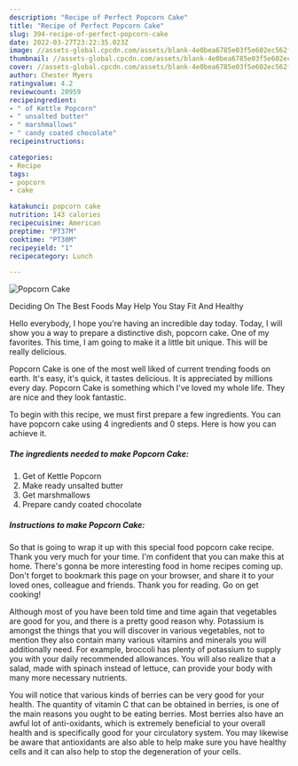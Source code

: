 ```yaml
---
description: "Recipe of Perfect Popcorn Cake"
title: "Recipe of Perfect Popcorn Cake"
slug: 394-recipe-of-perfect-popcorn-cake
date: 2022-03-27T23:22:35.023Z
image: //assets-global.cpcdn.com/assets/blank-4e0bea6785e03f5e602ec562f230caae08da540cada707380b4fe1bbebba43da.png
thumbnail: //assets-global.cpcdn.com/assets/blank-4e0bea6785e03f5e602ec562f230caae08da540cada707380b4fe1bbebba43da.png
cover: //assets-global.cpcdn.com/assets/blank-4e0bea6785e03f5e602ec562f230caae08da540cada707380b4fe1bbebba43da.png
author: Chester Myers
ratingvalue: 4.2
reviewcount: 20959
recipeingredient:
- " of Kettle Popcorn"
- " unsalted butter"
- " marshmallows"
- " candy coated chocolate"
recipeinstructions:

categories:
- Recipe
tags:
- popcorn
- cake

katakunci: popcorn cake 
nutrition: 143 calories
recipecuisine: American
preptime: "PT37M"
cooktime: "PT30M"
recipeyield: "1"
recipecategory: Lunch

---
```



![Popcorn Cake](//assets-global.cpcdn.com/assets/blank-4e0bea6785e03f5e602ec562f230caae08da540cada707380b4fe1bbebba43da.png)

Deciding On The Best Foods May Help You Stay Fit And Healthy

Hello everybody, I hope you're having an incredible day today. Today, I will show you a way to prepare a distinctive dish, popcorn cake. One of my favorites. This time, I am going to make it a little bit unique. This will be really delicious.

Popcorn Cake is one of the most well liked of current trending foods on earth. It's easy, it's quick, it tastes delicious. It is appreciated by millions every day. Popcorn Cake is something which I've loved my whole life. They are nice and they look fantastic.




To begin with this recipe, we must first prepare a few ingredients. You can have popcorn cake using 4 ingredients and 0 steps. Here is how you can achieve it.

<!--inarticleads1-->

##### The ingredients needed to make Popcorn Cake:

1. Get  of Kettle Popcorn
1. Make ready  unsalted butter
1. Get  marshmallows
1. Prepare  candy coated chocolate




<!--inarticleads2-->

##### Instructions to make Popcorn Cake:





So that is going to wrap it up with this special food popcorn cake recipe. Thank you very much for your time. I'm confident that you can make this at home. There's gonna be more interesting food in home recipes coming up. Don't forget to bookmark this page on your browser, and share it to your loved ones, colleague and friends. Thank you for reading. Go on get cooking!

Although most of you have been told time and time again that vegetables are good for you, and there is a pretty good reason why. Potassium is amongst the things that you will discover in various vegetables, not to mention they also contain many various vitamins and minerals you will additionally need. For example, broccoli has plenty of potassium to supply you with your daily recommended allowances. You will also realize that a salad, made with spinach instead of lettuce, can provide your body with many more necessary nutrients.

You will notice that various kinds of berries can be very good for your health. The quantity of vitamin C that can be obtained in berries, is one of the main reasons you ought to be eating berries. Most berries also have an awful lot of anti-oxidants, which is extremely beneficial to your overall health and is specifically good for your circulatory system. You may likewise be aware that antioxidants are also able to help make sure you have healthy cells and it can also help to stop the degeneration of your cells.
